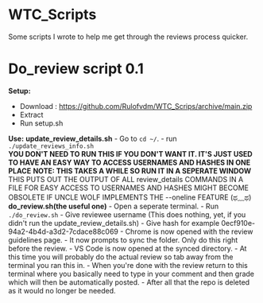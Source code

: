# WTC_Scripts
Some scripts I wrote to help me get through the reviews process quicker.

# Do_review script 0.1
__Setup:__
  - Download : https://github.com/Rulofvdm/WTC_Scrips/archive/main.zip
  - Extract
  - Run setup.sh
    
__Use:__
	__update_review_details.sh__
	- Go to `cd ~/`.
	- run `./update_reviews_info.sh`</br>
		__YOU DON'T NEED TO RUN THIS IF YOU DON'T WANT IT. IT'S JUST USED TO HAVE AN EASY WAY TO ACCESS USERNAMES AND HASHES IN ONE PLACE__
		__NOTE: THIS TAKES A WHILE SO RUN IT IN A SEPERATE WINDOW__
		THIS PUTS OUT THE OUTPUT OF ALL review_details COMMANDS IN A FILE FOR EASY ACCESS TO USERNAMES AND HASHES
		MIGHT BECOME OBSOLETE IF UNCLE WOLF IMPLEMENTS THE --oneline FEATURE (ಥ﹏ಥ) </br>
	__do_review.sh(the useful one)__
	- Open a seperate terminal.
	- Run ```./do_review.sh```
	- Give reviewee username (This does nothing, yet, if you didn't run the update_review_details.sh)
	- Give hash for example 0ecf910e-94a2-4b4d-a3d2-7cdace88c069
	- Chrome is now opened with the review guidelines page.
	- It now prompts to sync the folder. Only do this right before the review.
	- VS Code is now opened at the synced directory.
	- At this time you will probably do the actual review
	 so tab away from the terminal you ran this in.
	- When you're done with the review return to this terminal 
	 where you basically need to type in your comment and then grade
	 which will then be automatically posted.
	- After all that the repo is deleted as it would no longer be needed.
